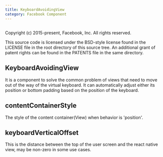 ```yaml
---
title: KeyboardAvoidingView
category: Facebook Component
---
```

<!-- Generated by documentation.js. Update this documentation by updating the source code. -->

## 

Copyright (c) 2015-present, Facebook, Inc.
All rights reserved.

This source code is licensed under the BSD-style license found in the
LICENSE file in the root directory of this source tree. An additional grant
of patent rights can be found in the PATENTS file in the same directory.

## KeyboardAvoidingView

It is a component to solve the common problem of views that need to move out of the way of the virtual keyboard.
It can automatically adjust either its position or bottom padding based on the position of the keyboard.

## contentContainerStyle

The style of the content container(View) when behavior is 'position'.

## keyboardVerticalOffset

This is the distance between the top of the user screen and the react native view,
may be non-zero in some use cases.
